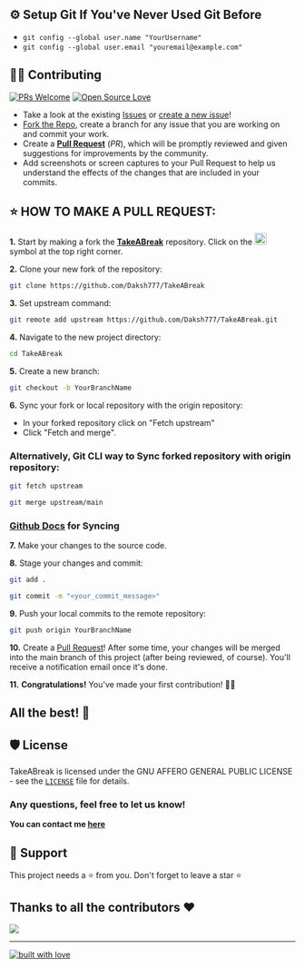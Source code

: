 ## ⚙ Setup Git If You've Never Used Git Before
- `git config --global user.name "YourUsername"`
- `git config --global user.email "youremail@example.com"`

## 👨‍💻 Contributing

[![PRs Welcome](https://img.shields.io/badge/PRs-welcome-brightgreen.svg?style=flat-square)](https://github.com/Daksh777/TakeABreak/pulls)
[![Open Source Love](https://badges.frapsoft.com/os/v1/open-source.png?v=103)](https://github.com/ellerbrock/open-source-badges/)

- Take a look at the existing [Issues](https://github.com/Daksh777/TakeABreak/issues) or [create a new issue](https://github.com/Daksh777/TakeABreak/issues/new/choose)!
- [Fork the Repo](https://github.com/Daksh777/TakeABreak//fork), create a branch for any issue that you are working on and commit your work.
- Create a **[Pull Request](https://github.com/Daksh777/TakeABreak/compare)** (_PR_), which will be promptly reviewed and given suggestions for improvements by the community.
- Add screenshots or screen captures to your Pull Request to help us understand the effects of the changes that are included in your commits.

## ⭐ HOW TO MAKE A PULL REQUEST:

**1.** Start by making a fork the [**TakeABreak**](https://github.com/Daksh777/TakeABreak) repository. Click on the <a href="https://github.com/Daksh777/TakeABreak/fork"><img src="https://i.imgur.com/G4z1kEe.png" height="21" width="21"></a> symbol at the top right corner.

**2.** Clone your new fork of the repository:

```bash
git clone https://github.com/Daksh777/TakeABreak
```

**3.** Set upstream command:

```bash
git remote add upstream https://github.com/Daksh777/TakeABreak.git
```

**4.** Navigate to the new project directory:

```bash
cd TakeABreak
```

**5.** Create a new branch:

```bash
git checkout -b YourBranchName
```

**6.** Sync your fork or local repository with the origin repository:

- In your forked repository click on "Fetch upstream"
- Click "Fetch and merge".

### Alternatively, Git CLI way to Sync forked repository with origin repository:

```bash
git fetch upstream
```

```bash
git merge upstream/main
```

### [Github Docs](https://docs.github.com/en/github/collaborating-with-pull-requests/addressing-merge-conflicts/resolving-a-merge-conflict-on-github) for Syncing

**7.** Make your changes to the source code.

**8.** Stage your changes and commit:

```bash
git add .
```

```bash
git commit -m "<your_commit_message>"
```

**9.** Push your local commits to the remote repository:

```bash
git push origin YourBranchName
```

**10.** Create a [Pull Request](https://help.github.com/en/github/collaborating-with-issues-and-pull-requests/creating-a-pull-request)!
After some time, your changes will be merged into the main branch of this project (after being reviewed, of course).
You'll receive a notification email once it's done.

**11.** **Congratulations!** You've made your first contribution! 🙌🏼


## All the best! 🥇

## 🛡️ License

TakeABreak is licensed under the GNU AFFERO GENERAL PUBLIC LICENSE - see the [`LICENSE`](https://github.com/Daksh777/TakeABreak/blob/main/LICENSE) file for details.


### Any questions, feel free to let us know!

**You can contact me [here](https://daksh.eu.org/contact.html)**

## 🙏 Support

This project needs a ⭐️ from you. Don't forget to leave a star ⭐️

## Thanks to all the contributors ❤️
<a href = "https://github.com/Daksh777/TakeABreak/graphs/contributors">
  <img src = "https://contrib.rocks/image?repo=Daksh777/TakeABreak"/>
</a>
<hr>

<p align="center">

[![built with love](https://forthebadge.com/images/badges/built-with-love.svg)](https://github.com/unnati914/Care4ther-)

</p>
